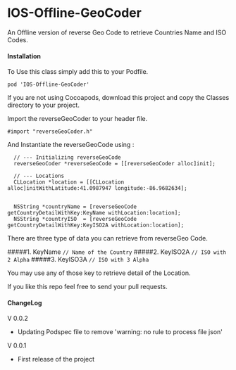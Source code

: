 IOS-Offline-GeoCoder
====================

An Offline version of reverse Geo Code to retrieve Countries Name and ISO Codes.

#### Installation

To Use this class simply add this to your Podfile.

```
pod 'IOS-Offline-GeoCoder'
```

If you are not using Cocoapods, download this project and copy the Classes directory to your project.

Import the reverseGeoCoder to your header file.

```
#import "reverseGeoCoder.h"
```

And Instantiate the reverseGeoCode using : 

```
  // --- Initializing reverseGeoCode
  reverseGeoCoder *reverseGeoCode = [[reverseGeoCoder alloc]init];
  
  // --- Locations
  CLLocation *location = [[CLLocation alloc]initWithLatitude:41.0987947 longitude:-86.9682634];

    
  NSString *countryName = [reverseGeoCode getCountryDetailWithKey:KeyName withLocation:location];
  NSString *countryISO  = [reverseGeoCode getCountryDetailWithKey:KeyISO2A withLocation:location];

```

There are three type of data you can retrieve from reverseGeo Code.

#####1. KeyName   `// Name of the Country`
#####2. KeyISO2A  `// ISO with 2 Alpha`
#####3. KeyISO3A  `// ISO with 3 Alpha`

You may use any of those key to retrieve detail of the Location.

If you like this repo feel free to send your pull requests.


#### ChangeLog
V 0.0.2
- Updating Podspec file to remove 'warning: no rule to process file json'

V 0.0.1
- First release of the project

